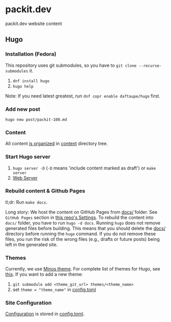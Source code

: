 # packit.dev
packit.dev website content

## Hugo

### Installation (Fedora)

This repository uses git submodules, so you have to `git clone --recurse-submodules` it.

1. `dnf install hugo`
2. `hugo help`

Note: If you need latest greatest, run `dnf copr enable daftaupe/hugo` first.

### Add new post

`hugo new post/packit-100.md`

### Content

All content [is organized](https://gohugo.io/content-management/organization) in [content](content/) directory tree.

### Start Hugo server

1. `hugo server -D` (`-D` means 'include content marked as draft') or `make server`
2. [Web Server](http://localhost:1313)


### Rebuild content & Github Pages

tl;dr:
Run `make docs`.

Long story:
We host the content on GitHub Pages from [docs/](docs/) folder.
See `GitHub Pages` section in [this repo's Settings](https://github.com/packit-service/packit.dev/settings).
To rebuild the content into `docs/` folder, you have to run `hugo -d docs`.
Running `hugo` does not remove generated files before building.
This means that you should delete the [docs/](docs/) directory before running the `hugo` command.
If you do not remove these files, you run the risk of the wrong files (e.g., drafts or future posts) being left in the generated site.

### Themes

Currently, we use [Minos theme](https://themes.gohugo.io/hugo-theme-minos/).
For complete list of themes for Hugo, see [this](https://themes.gohugo.io).
If you want to add a new theme:

1. `git submodule add <theme_git_url> themes/<theme_name>`
2. set `theme = "theme_name"` in [config.toml](config.toml)

### Site Configuration

[Configuration](https://gohugo.io/getting-started/configuration/) is stored in [config.toml](config.toml).
